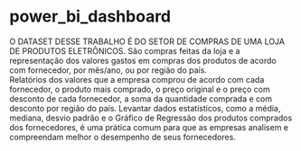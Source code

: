 # power_bi_dashboard
O DATASET DESSE TRABALHO É DO SETOR DE COMPRAS DE UMA LOJA DE PRODUTOS ELETRÔNICOS. 
São compras feitas da loja e a representação dos valores gastos em compras dos produtos de acordo com fornecedor, por mês/ano, 
ou por região do país.  
Relatórios dos valores que a empresa comprou de acordo com cada fornecedor, o produto mais comprado, o preço original e o preço com desconto 
de cada fornecedor, a soma da quantidade comprada e com desconto por região do país.
Levantar dados estatísticos, como a média, mediana, desvio padrão e o Gráfico de Regressão dos produtos comprados dos fornecedores, 
é uma prática comum para que as empresas analisem e compreendam melhor o desempenho de seus fornecedores.
